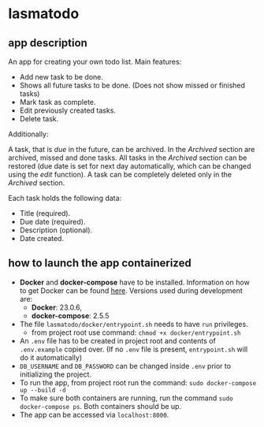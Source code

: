 # lasmatodo

## app description

An app for creating your own todo list. Main features:

- Add new task to be done.
- Shows all future tasks to be done. (Does not show missed or finished tasks)
- Mark task as complete.
- Edit previously created tasks.
- Delete task.

Additionally:

A task, that is *due* in the future, can be archived. In the *Archived* section are archived, missed and done tasks. All tasks in the *Archived* section can be restored (due date is set for next day automatically, which can be changed using the *edit* function).
A task can be completely deleted only in the *Archived* section.

Each task holds the following data:

- Title (required).
- Due date (required).
- Description (optional).
- Date created.

## how to launch the app containerized

- **Docker** and **docker-compose** have to be installed. Information on how to get Docker can be found [here](https://docs.docker.com/get-docker/). Versions used during development are:
  - **Docker**: 23.0.6,
  - **docker-compose**: 2.5.5
- The file `lasmatodo/docker/entrypoint.sh` needs to have `run` privileges.
  - from project root use command: `chmod +x docker/entrypoint.sh`
- An `.env` file has to be created in project root and contents of `.env.example` copied over. (If no `.env` file is present, `entrypoint.sh` will do it automatically)
- `DB_USERNAME` and `DB_PASSWORD` can be changed inside `.env` prior to initializing the project.
- To run the app, from project root run the command: `sudo docker-compose up --build -d`
- To make sure both containers are running, run the command `sudo docker-compose ps`. Both containers should be up.
- The app can be accessed via `localhost:8000`.
